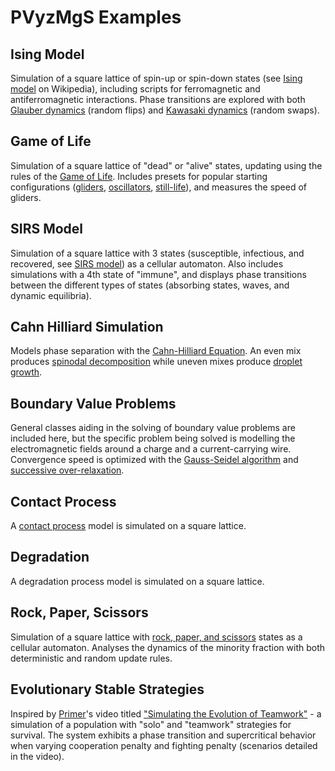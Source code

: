 # PVyzMgS Examples

## Ising Model

Simulation of a square lattice of spin-up or spin-down states (see [Ising model](https://en.wikipedia.org/wiki/Ising_model) on Wikipedia), including scripts for ferromagnetic and antiferromagnetic interactions.
Phase transitions are explored with both [Glauber dynamics](https://en.wikipedia.org/wiki/Glauber_dynamics) (random flips) and [Kawasaki dynamics](https://link.springer.com/chapter/10.1007/978-3-319-24777-9_18) (random swaps).

## Game of Life

Simulation of a square lattice of "dead" or "alive" states, updating using the rules of the [Game of Life](https://en.wikipedia.org/wiki/Conway's_Game_of_Life).
Includes presets for popular starting configurations ([gliders](https://conwaylife.com/wiki/Spaceship), [oscillators](https://conwaylife.com/wiki/Oscillator), [still-life](https://conwaylife.com/wiki/Still_life)), and measures the speed of gliders.

## SIRS Model

Simulation of a square lattice with 3 states (susceptible, infectious, and recovered, see [SIRS model](https://en.wikipedia.org/wiki/Compartmental_models_in_epidemiology)) as a cellular automaton.
Also includes simulations with a 4th state of "immune", and displays phase transitions between the different types of states (absorbing states, waves, and dynamic equilibria).

## Cahn Hilliard Simulation

Models phase separation with the [Cahn-Hilliard Equation](https://en.wikipedia.org/wiki/Cahn%E2%80%93Hilliard_equation).
An even mix produces [spinodal decomposition](https://en.wikipedia.org/wiki/Spinodal_decomposition) while uneven mixes produce [droplet growth](https://en.wikipedia.org/wiki/Ostwald_ripening).

## Boundary Value Problems

General classes aiding in the solving of boundary value problems are included here, but the specific problem being solved is modelling the electromagnetic fields around a charge and a current-carrying wire.
Convergence speed is optimized with the [Gauss-Seidel algorithm](https://en.wikipedia.org/wiki/Gauss%E2%80%93Seidel_method) and [successive over-relaxation](https://en.wikipedia.org/wiki/Successive_over-relaxation).

## Contact Process

A [contact process](https://en.wikipedia.org/wiki/Contact_process_(mathematics)) model is simulated on a square lattice.

## Degradation

A degradation process model is simulated on a square lattice.

## Rock, Paper, Scissors

Simulation of a square lattice with [rock, paper, and scissors](https://en.wikipedia.org/wiki/Rock_paper_scissors) states as a cellular automaton.
Analyses the dynamics of the minority fraction with both deterministic and random update rules.

## Evolutionary Stable Strategies

Inspired by [Primer](https://www.youtube.com/@PrimerBlobs)'s video titled ["Simulating the Evolution of Teamwork"](https://youtu.be/TZfh8hpJIxo?si=vHD79-ukgiDfVoaO) - a simulation of a population with "solo" and "teamwork" strategies for survival. The system exhibits a phase transition and supercritical behavior when varying cooperation penalty and fighting penalty (scenarios detailed in the video).
